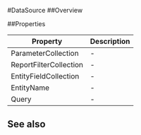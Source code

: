 #DataSource
##Overview



##Properties
<table class="table table-condensed table-bordered">
    <thead>
<tr>
<th>Property</th>
<th>Description</th>
</tr>
</thead>
<tbody>
<tr><td>ParameterCollection</td><td> - </td></tr>
<tr><td>ReportFilterCollection</td><td> - </td></tr>
<tr><td>EntityFieldCollection</td><td> - </td></tr>
<tr><td>EntityName</td><td> - </td></tr>
<tr><td>Query</td><td> - </td></tr>
</tbody></table>



## See also

